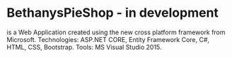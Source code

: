 # BethanysPieShop - in development
is a Web Application created using the new cross platform framework from Microsoft.
Technologies: ASP.NET CORE, Entity Framework Core, C#, HTML, CSS, Bootstrap.
Tools: MS Visual Studio 2015.
